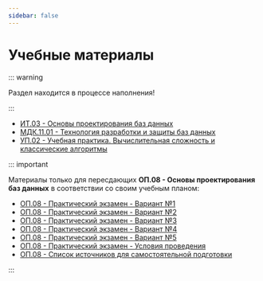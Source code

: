 ```yaml
---
sidebar: false
---
```


# Учебные материалы

::: warning

Раздел находится в процессе наполнения!

:::

- [ИТ.03 - Основы проектирования баз данных](/disciplines/it03/)
- [МДК.11.01 - Технология разработки и защиты баз данных](/disciplines/mdk1101/)
- [УП.02 - Учебная практика. Вычислительная сложность и классические алгоритмы](/disciplines/up02/)

::: important

Материалы только для пересдающих **ОП.08 - Основы проектирования баз данных** в соответствии со своим учебным планом:

- [ОП.08 - Практический экзамен - Вариант №1](/disciplines/op08/op08_exam_var_1.md)
- [ОП.08 - Практический экзамен - Вариант №2](/disciplines/op08/op08_exam_var_2.md)
- [ОП.08 - Практический экзамен - Вариант №3](/disciplines/op08/op08_exam_var_3.md)
- [ОП.08 - Практический экзамен - Вариант №4](/disciplines/op08/op08_exam_var_4.md)
- [ОП.08 - Практический экзамен - Вариант №5](/disciplines/op08/op08_exam_var_5.md)
- [ОП.08 - Практический экзамен - Условия проведения](/disciplines/op08/op08_exam.md)
- [ОП.08 - Список источников для самостоятельной подготовки](/disciplines/op08/op08_sources.md)

:::
